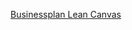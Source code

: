 [Businessplan Lean Canvas](https://docs.google.com/presentation/d/1cB_A57keMrkIP33yLnnL6-ic-kmMXRjpaWHNapgyuwA/edit?usp=sharing)
